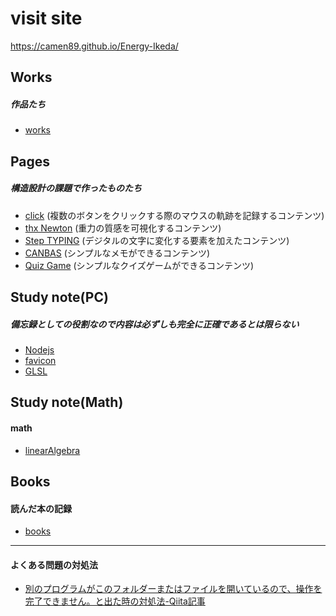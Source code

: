 # visit site
https://camen89.github.io/Energy-Ikeda/

## Works  
##### 作品たち  
- [works](/WORKS/STUDYNOTE.md)

## Pages
##### 構造設計の課題で作ったものたち
- [click](https://camen89.github.io/Mouse-move-redesign/) (複数のボタンをクリックする際のマウスの軌跡を記録するコンテンツ)    
- [thx Newton](https://camen89.github.io/Gravity_page/) (重力の質感を可視化するコンテンツ)   
- [Step TYPING](https://camen89.github.io/StepTYPING/) (デジタルの文字に変化する要素を加えたコンテンツ)    
- [CANBAS](https://camen89.github.io/CANBAS/) (シンプルなメモができるコンテンツ)    
- [Quiz Game](https://camen89.github.io/quizgame/) (シンプルなクイズゲームができるコンテンツ)    

## Study note(PC)    
##### 備忘録としての役割なので内容は必ずしも完全に正確であるとは限らない  
- [Nodejs](/Nodejs/STUDYNOTE.md)  
- [favicon](/favicon/STUDYNOTE.md)  
- [GLSL](/GLSL/STUDYNOTE.md)  

## Study note(Math)  
#### math  
- [linearAlgebra](/linearAlgebra/STUDYNOTE.md)  

## Books  
#### 読んだ本の記録  
- [books](/BOOK/STUDYNOTE.md)  

---
#### よくある問題の対処法  
- [別のプログラムがこのフォルダーまたはファイルを開いているので、操作を完了できません。と出た時の対処法-Qiita記事](https://qiita.com/fuk101/items/a862b89380ae75339f37) 
